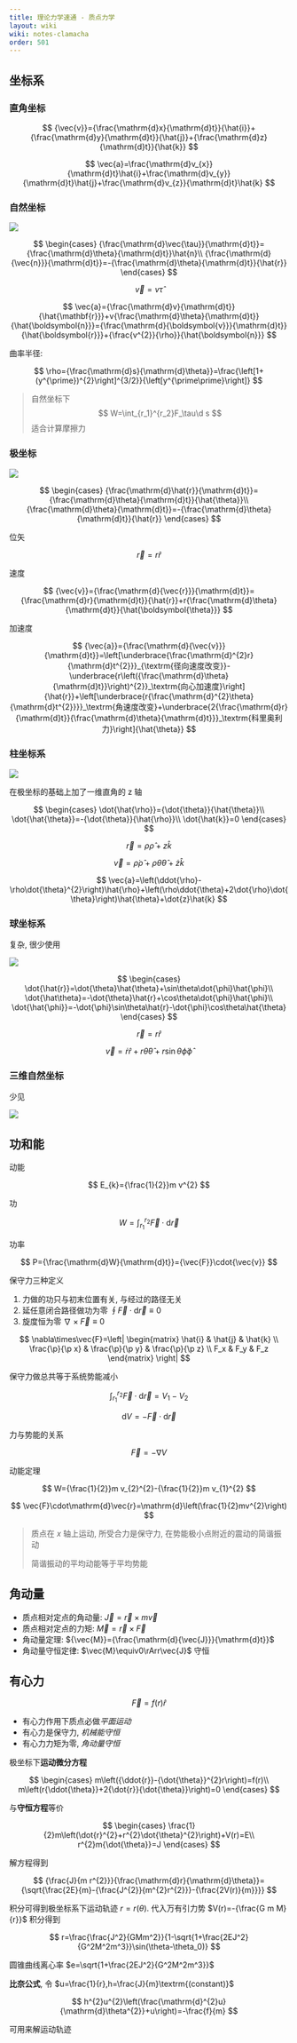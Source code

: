 ```yaml
---
title: 理论力学速通 - 质点力学
layout: wiki
wiki: notes-clamacha
order: 501
---
```


## 坐标系

### 直角坐标

$$
{\vec{v}}={\frac{\mathrm{d}x}{\mathrm{d}t}}{\hat{i}}+{\frac{\mathrm{d}y}{\mathrm{d}t}}{\hat{j}}+{\frac{\mathrm{d}z}{\mathrm{d}t}}{\hat{k}}
$$

$$
\vec{a}=\frac{\mathrm{d}v_{x}}{\mathrm{d}t}\hat{i}+\frac{\mathrm{d}v_{y}}{\mathrm{d}t}\hat{j}+\frac{\mathrm{d}v_{z}}{\mathrm{d}t}\hat{k}
$$

### 自然坐标

![](https://cdn.duanyll.com/img/2022-12-13-10-19-43.png)

$$
\begin{cases}
    {\frac{\mathrm{d}\vec{\tau}}{\mathrm{d}t}}={\frac{\mathrm{d}\theta}{\mathrm{d}t}}\hat{n}\\
    {\frac{\mathrm{d}{\vec{n}}}{\mathrm{d}t}}=-{\frac{\mathrm{d}\theta}{\mathrm{d}t}}{\hat{r}}
\end{cases}
$$

$$
\vec{v}=v\hat\tau
$$

$$
\vec{a}={\frac{\mathrm{d}v}{\mathrm{d}t}}{\hat{\mathbf{r}}}+v{\frac{\mathrm{d}\theta}{\mathrm{d}t}}{\hat{\boldsymbol{n}}}={\frac{\mathrm{d}{\boldsymbol{v}}}{\mathrm{d}t}}{\hat{\boldsymbol{r}}}+{\frac{v^{2}}{\rho}}{\hat{\boldsymbol{n}}}
$$

曲率半径:

$$
\rho={\frac{\mathrm{d}s}{\mathrm{d}\theta}}=\frac{\left[1+(y^{\prime})^{2}\right]^{3/2}}{\left[y^{\prime\prime}\right]}
$$

> 自然坐标下
> $$
> W=\int_{r_1}^{r_2}F_\tau\d s
> $$
> 适合计算摩擦力

### 极坐标

![](https://cdn.duanyll.com/img/2022-12-13-10-28-31.png)

$$
\begin{cases}
{\frac{\mathrm{d}\hat{r}}{\mathrm{d}t}}={\frac{\mathrm{d}\theta}{\mathrm{d}t}}{\hat{\theta}}\\
{\frac{\mathrm{d}\theta}{\mathrm{d}t}}=-{\frac{\mathrm{d}\theta}{\mathrm{d}t}}{\hat{r}}
\end{cases}
$$

位矢

$$
{\vec{r}}=r{\hat{r}}
$$

速度

$$
{\vec{v}}={\frac{\mathrm{d}{\vec{r}}}{\mathrm{d}t}}={\frac{\mathrm{d}r}{\mathrm{d}t}}{\hat{r}}+r{\frac{\mathrm{d}\theta}{\mathrm{d}t}}{\hat{\boldsymbol{\theta}}}
$$

加速度

$$
{\vec{a}}={\frac{\mathrm{d}{\vec{v}}}{\mathrm{d}t}}=\left[\underbrace{\frac{\mathrm{d}^{2}r}{\mathrm{d}t^{2}}}_{\textrm{径向速度改变}}-\underbrace{r\left({\frac{\mathrm{d}\theta}{\mathrm{d}t}}\right)^{2}}_\textrm{向心加速度}\right]{\hat{r}}+\left[\underbrace{r{\frac{\mathrm{d}^{2}\theta}{\mathrm{d}t^{2}}}}_\textrm{角速度改变}+\underbrace{2{\frac{\mathrm{d}r}{\mathrm{d}t}}{\frac{\mathrm{d}\theta}{\mathrm{d}t}}}_\textrm{科里奥利力}\right]{\hat{\theta}}
$$

### 柱坐标系

![](https://cdn.duanyll.com/img/2022-12-13-11-18-38.png)

在极坐标的基础上加了一维直角的 z 轴

$$
\begin{cases}
    \dot{\hat{\rho}}={\dot{\theta}}{\hat{\theta}}\\
    \dot{\hat{\theta}}=-{\dot{\theta}}{\hat{\rho}}\\
    \dot{\hat{k}}=0
\end{cases}
$$

$$
{\vec{r}}=\rho{\hat{\rho}}+z{\hat{k}}
$$

$$
\vec{v}=\dot{\rho}\hat{\rho}+\rho\dot{\theta}\hat{\theta}+\dot{z}\hat{k}
$$

$$
\vec{a}=\left(\ddot{\rho}-\rho\dot{\theta}^{2}\right)\hat{\rho}+\left(\rho\ddot{\theta}+2\dot{\rho}\dot{\theta}\right)\hat{\theta}+\dot{z}\hat{k}
$$

### 球坐标系

复杂, 很少使用

![](https://cdn.duanyll.com/img/2022-12-13-11-26-08.png)

$$
\begin{cases}
    \dot{\hat{r}}=\dot{\theta}\hat{\theta}+\sin\theta\dot{\phi}\hat{\phi}\\
    \dot{\hat\theta}=-\dot{\theta}\hat{r}+\cos\theta\dot{\phi}\hat{\phi}\\
    \dot{\hat{\phi}}=-\dot{\phi}\sin\theta\hat{r}-\dot{\phi}\cos\theta\hat{\theta}
\end{cases}
$$

$$
{\vec{r}}=r{\hat{r}}
$$

$$
\vec{v}=\dot{r}\hat{r}+r\dot{\theta}\hat{\theta}+r\sin{\theta}\dot{\phi}\hat{\phi}
$$

### 三维自然坐标

少见

![](https://cdn.duanyll.com/img/20230218220023.png)

## 功和能

动能

$$
E_{k}={\frac{1}{2}}m v^{2}
$$

功

$$
W=\int_{r_{1}}^{r_{2}}{\vec{F}}\cdot\mathrm{d}{\vec{r}}
$$

功率

$$
P={\frac{\mathrm{d}W}{\mathrm{d}t}}={\vec{F}}\cdot{\vec{v}}
$$

保守力三种定义

1. 力做的功只与初末位置有关, 与经过的路径无关
2. 延任意闭合路径做功为零 $\oint{\vec{F}}\cdot\mathrm{d}{\vec{r}}\equiv0$
3. 旋度恒为零 $\nabla\times{\vec{F}}\equiv0$

$$
\nabla\times\vec{F}=\left|
    \begin{matrix}
        \hat{i} & \hat{j} & \hat{k} \\
        \frac{\p}{\p x} & \frac{\p}{\p y} & \frac{\p}{\p z} \\
        F_x & F_y & F_z
    \end{matrix}
\right|
$$

保守力做总共等于系统势能减小

$$
\int_{r_{1}}^{r_{2}}{\vec{F}}\cdot\mathrm{d}{\vec{r}}=V_{1}-V_{2}
$$

$$
\mathrm{d}V=-{\vec{F}}\cdot\mathrm{d}{\vec{r}}
$$

力与势能的关系

$$
{\vec{F}}=-\nabla V
$$

动能定理

$$
W={\frac{1}{2}}m v_{2}^{2}-{\frac{1}{2}}m v_{1}^{2}
$$

$$
\vec{F}\cdot\mathrm{d}\vec{r}=\mathrm{d}\left(\frac{1}{2}mv^{2}\right)
$$

> 质点在 $x$ 轴上运动, 所受合力是保守力, 在势能极小点附近的震动的简谐振动
>
> 简谐振动的平均动能等于平均势能

## 角动量

- 质点相对定点的角动量: ${\vec{J}}={\vec{r}}\times m{\vec{v}}$
- 质点相对定点的力矩: ${\vec{M}}={\vec{r}}\times{\vec{F}}$
- 角动量定理: ${\vec{M}}={\frac{\mathrm{d}{\vec{J}}}{\mathrm{d}t}}$
- 角动量守恒定律: $\vec{M}\equiv0\rArr\vec{J}$ 守恒

## 有心力

$$
{\vec{F}}=f(r){\hat{r}}
$$

- 有心力作用下质点必做*平面运动*
- 有心力是保守力, *机械能守恒*
- 有心力力矩为零, *角动量守恒*

极坐标下**运动微分方程**

$$
\begin{cases}
    m\left({\ddot{r}}-{\dot{\theta}}^{2}r\right)=f(r)\\
    m\left(r{\ddot{\theta}}+2{\dot{r}}{\dot{\theta}}\right)=0
\end{cases}
$$

与**守恒方程**等价

$$
\begin{cases}
    \frac{1}{2}m\left(\dot{r}^{2}+r^{2}\dot{\theta}^{2}\right)+V(r)=E\\
    r^{2}m{\dot{\theta}}=J
\end{cases}
$$

解方程得到

$$
{\frac{J}{m r^{2}}}{\frac{\mathrm{d}r}{\mathrm{d}\theta}}={\sqrt{\frac{2E}{m}-{\frac{J^{2}}{m^{2}r^{2}}}-{\frac{2V(r)}{m}}}}
$$

积分可得到极坐标系下运动轨迹 $r=r(\theta)$. 代入万有引力势 $V(r)=-{\frac{G m M}{r}}$ 积分得到

$$
r=\frac{\frac{J^2}{GMm^2}}{1-\sqrt{1+\frac{2EJ^2}{G^2M^2m^3}}\sin(\theta-\theta_0)}
$$

圆锥曲线离心率 $e=\sqrt{1+\frac{2EJ^2}{G^2M^2m^3}}$

**比奈公式**, 令 $u=\frac{1}{r},h=\frac{J}{m}\textrm{(constant)}$

$$
h^{2}u^{2}\left(\frac{\mathrm{d}^{2}u}{\mathrm{d}\theta^{2}}+u\right)=-\frac{f}{m}
$$

可用来解运动轨迹